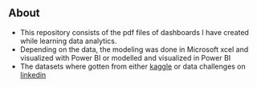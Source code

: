 ## About

* This repository consists of the pdf files of dashboards I have created while learning data analytics.
* Depending on the data, the modeling was done in Microsoft xcel and visualized with Power BI or modelled and visualized in Power BI
* The datasets where gotten from either [kaggle](#https://www.kaggle.com/datasets) or data challenges on [linkedin](#https://www.linkedin.com/company/enterprise-dna-ltd/) 
